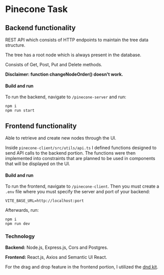 # Pinecone Task

## Backend functionality

REST API which consists of HTTP endpoints to maintain the tree data structure.

The tree has a root node which is always present in the database.

Consists of Get, Post, Put and Delete methods.

**Disclaimer: function changeNodeOrder() doesn't work.**

#### Build and run

To run the backend, navigate to `/pinecone-server` and run:

```
npm i
npm run start
```

## Frontend functionality

Able to retrieve and create new nodes through the UI.

Inside `pinecone-client/src/utils/api.ts` I defined functions designed to send API calls to the backend portion. The functions were then implemented into constraints that are planned to be used in components that will be displayed on the UI.

#### Build and run

To run the frontend, navigate to `/pinecone-client`. Then you must create a `.env` file where you must specify the server and port of your backend:

```
VITE_BASE_URL=http://localhost:port
```

Afterwards, run:

```
npm i
npm run dev
```

### Technology

**Backend:** Node.js, Express.js, Cors and Postgres.

**Frontend:** React.js, Axios and Semantic UI React.

For the drag and drop feature in the frontend portion, I utilized the [dnd kit](https://docs.dndkit.com/).
